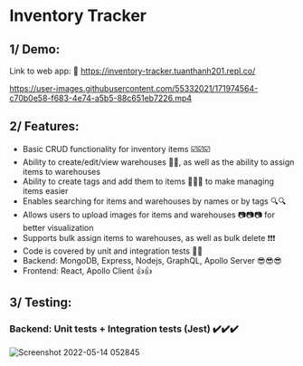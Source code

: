 ﻿# Inventory Tracker

## 1/ Demo:
Link to web app: :link: https://inventory-tracker.tuanthanh201.repl.co/

https://user-images.githubusercontent.com/55332021/171974564-c70b0e58-f683-4e74-a5b5-88c651eb7226.mp4


## 2/ Features:
- Basic CRUD functionality for inventory items :ballot_box_with_check::ballot_box_with_check::ballot_box_with_check:
- Ability to create/edit/view warehouses :office::office:, as well as the ability to assign items to warehouses
- Ability to create tags and add them to items :bookmark::bookmark::bookmark: to make managing items easier
- Enables searching for items and warehouses by names or by tags :mag::mag:
- Allows users to upload images for items and warehouses :camera::camera::camera: for better visualization
- Supports bulk assign items to warehouses, as well as bulk delete :exclamation::exclamation::exclamation:
- Code is covered by unit and integration tests :100::100:
- Backend: MongoDB, Express, Nodejs, GraphQL, Apollo Server :sunglasses::sunglasses::sunglasses:
- Frontend: React, Apollo Client :+1::+1:

## 3/ Testing:

### Backend: Unit tests + Integration tests (Jest) :heavy_check_mark::heavy_check_mark::heavy_check_mark:
![Screenshot 2022-05-14 052845](https://user-images.githubusercontent.com/55332021/168423104-27247097-1704-45c3-b7a3-81cbf40e28a3.jpg)

